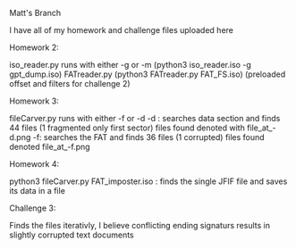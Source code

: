 Matt's Branch

I have all of my homework and challenge files uploaded here


Homework 2:

iso_reader.py runs with either -g or -m (python3 iso_reader.iso -g gpt_dump.iso)
FATreader.py (python3 FATreader.py FAT_FS.iso) (preloaded offset and filters for challenge 2)

Homework 3:

fileCarver.py runs with either -f or -d 
-d : searches data section and finds 44 files (1 fragmented only first sector) files found denoted with file_at_-d.png
-f: searches the FAT and finds 36 files (1 corrupted) files found denoted file_at_-f.png

Homework 4:

python3 fileCarver.py FAT_imposter.iso : finds the single JFIF file and saves its data in a file

Challenge 3:

Finds the files iterativly, I believe conflicting ending signaturs results in slightly corrupted text documents
